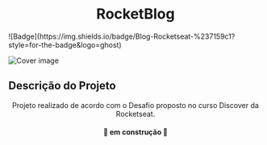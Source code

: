 <h1 align="center"> RocketBlog </h1> ![Badge](https://img.shields.io/badge/Blog-Rocketseat-%237159c1?style=for-the-badge&logo=ghost)

![Cover image](../cover.png)

## Descrição do Projeto
<p align="center">Projeto realizado de acordo com o Desafio proposto no curso Discover da Rocketseat.</p>








<h4 align="center"> 
	🚧  em construção  🚧
</h4>
